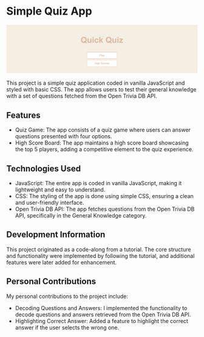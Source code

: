 # Simple Quiz App

![Screenshot of the app](/Screenshot.png)

This project is a simple quiz application coded in vanilla JavaScript and styled with basic CSS. The app allows users to test their general knowledge with a set of questions fetched from the Open Trivia DB API.

## Features
- Quiz Game: The app consists of a quiz game where users can answer questions presented with four options.
- High Score Board: The app maintains a high score board showcasing the top 5 players, adding a competitive element to the quiz experience.

## Technologies Used
- JavaScript: The entire app is coded in vanilla JavaScript, making it lightweight and easy to understand.
- CSS: The styling of the app is done using simple CSS, ensuring a clean and user-friendly interface.
- Open Trivia DB API: The app fetches questions from the Open Trivia DB API, specifically in the General Knowledge category.

## Development Information
This project originated as a code-along from a tutorial. The core structure and functionality were implemented by following the tutorial, and additional features were later added for enhancement.

## Personal Contributions
My personal contributions to the project include:

- Decoding Questions and Answers: I implemented the functionality to decode questions and answers retrieved from the Open Trivia DB API.
- Highlighting Correct Answer: Added a feature to highlight the correct answer if the user selects the wrong one.
